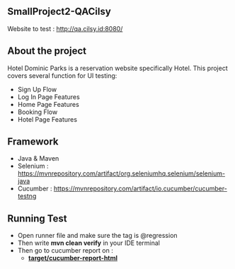 ## SmallProject2-QACilsy

Website to test : http://qa.cilsy.id:8080/


## About the project

Hotel Dominic Parks is a reservation website specifically Hotel.
This project covers several function for UI testing:

* Sign Up Flow
* Log In Page Features
* Home Page Features
* Booking Flow
* Hotel Page Features 

## Framework

* Java & Maven
* Selenium : https://mvnrepository.com/artifact/org.seleniumhq.selenium/selenium-java
* Cucumber : https://mvnrepository.com/artifact/io.cucumber/cucumber-testng

## Running Test

* Open runner file and make sure the tag is @regression
* Then write **mvn clean verify** in your IDE terminal
* Then go to cucumber report on :
  - [**target/cucumber-report-html**](target/cucumber-report-html/cucumber-html-reports/feature-overview.html)

